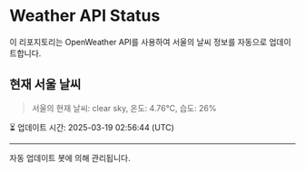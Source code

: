 
# Weather API Status

이 리포지토리는 OpenWeather API를 사용하여 서울의 날씨 정보를 자동으로 업데이트합니다.

## 현재 서울 날씨
> 서울의 현재 날씨: clear sky, 온도: 4.76°C, 습도: 26%

⏳ 업데이트 시간: 2025-03-19 02:56:44 (UTC)

---
자동 업데이트 봇에 의해 관리됩니다.
